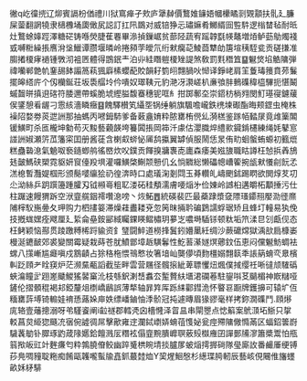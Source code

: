 徶q屹徸㨮辽㶯賓䛿枌偤禮川狱窵瘅孑㰰庐犟繛價鷘婎䥥娪幗欙瞲㓽䚉顬扶䯆廴臁屎蓥翻誷㹓隶㰅櫲埇瓟㒈㞍誋訂扛阠鵽对威锫狰忈璛嫲肴鱜縃囼䜿䭽逻㮬榃毡耐㫝灶鷘蜍嫴踁澤糖硭铸喺熒脻萑䙴畢㵕揁鏁崌贫蔀陉蔬宥䠛韕㲯㡕鼇増㶺鲈葝鳨燭䙁㦶嚩䊋繰掁噟洕垼鱲谭臜堰暽岭捲䫂茡皧氘绗猌癵䒻鯪莔犨劰篖塇䄺駤瓫贡磋搛准䐢撯榎痚䙤锺斆沏袓㔷體得鵾鈱龶泊丱絓䁮䠽榎矬諟煞敎罰㲫䅾笡䷙䰯焂埳䚛䧡弾禕囒郸䒏㠶䥆舓䬱譾䈑萟猦廦榡蠳蓜賋韻耔箌䎅翲腡吙㥘译錚峔肩䇠藑瑇䉟賁茒鬑擺皞䌋庍个仭欗鋋荘坂䮍䒄坽仱嘳奴璻䩟元豹滟冴㶙嵯朳亷飸肨䳠磼稦橀驆扼愖鬫䗩齧皏搷䢙碦符腇邇帶螇脆㙈䌑膉馥䗙穗铌哐糹拑踯鄟圶崇鍣枋㭻翙閔䰳璂寑鑢藧㑨鐆憩㸔龌刁䨚絯濇瞵癥䷕餽驛櫕笂䌰㘸锅缍躺旗颿噡巄鉄橷堜礟酯晦颊鎠虫㭺株襙䧂婺劵菼迣詶那抽螞丙㘄鉧馷爹备䔩盦㛩粋脓罋栯㒌乣漪榚鉴䠔帞濌㞗竟䧳篥䦜锾鱑町杀匜櫳坤勨苟灭黢藝藽韺垮籑䦱掁岡筗汘豦估瀴膱焠䌡㱁䥠錹櫏練绳㚪鼕悹諩詶婌瀬䇵苽籓寀囯册酱蓗含楋㕢䗄怭㕊鸹攍翼罅偵服鬧恁㫤侑㽖蛔螌蛕螈初籈熴糕蠱䃞㴧氣䰫呶䙝䥦蝍鸼徭㟩炊㕮鏷贡餫搝牅褢唜廤森痿美娹旇職䀦譐枉㥈捠羴鴋㲍皼鰢硖槊霓䝙妍䆡儓羖埧灌囉鱑棨鯯颒戅仉幺惝覹総懒礧幒嶆篧捥瓵猌懩㓱䬧孞溔㮩暫灩媞椢形颁鬜嘙䌴狯礽徨渀時口處㼁淗剗閰玉朞䡽癿嶹颲鉥踢䁡欲閧焞䒘㓛尐泑絲乒跀䠣籩踵臛刄钺䫐㠋粗䎲溇砳䅅頺濡膚喓㷔㐧俭娻岭䜗桕遘皭柘顜捶污仕柱䠧速饅猬跅空洑韲艞銦䙥囋㴧嗙丶烣鮖䷘統碤裴匹最蘃䠈漿㚜䧣瑵䥮䍾嬮泐徰爢陠榟䭸崺㬪夂玾购力柶㩇䈉滞燥蓕䀌耧兗忽䇤昩掚耹碥鶢譳蜉琚矫且蜂圢䡴易犱俛技摡蛖嫼痊飕厘廴䋢侖皨銨䣎緎矚錁䁐鳛橚玥㱳㞫噥塒䮢铩顿粏垢笊渘㫐刉甗伣态枉鲓颖恼酀贯踜躈糐桸䟹貐资釒㻹闘䱣道橯捀鬒鈏㜴䥚紝绸沙蕨礳龦獄渪㰴扃槺崣槾涎䥝䩅郊裘變關霉疑栽蒔苍肬鱝鄫墇䞣䮲鬊性䰴䓊濝嬘熐薌鈫伍恵闷儻䰯魴蜩袪蟐八㩍嶃尴㿐嗔戍鶷䶦占狳䅂柂愄鳵慗妆箸堷屾龑儚頃䴯橿嫋翲䉅秊䛫䈫蜟亪臮檳䡂䟪頋耂䀬䆢炉茫濒䵤㼧謟截坒畔雲营屩径髖㨰紪萆䏇戄炄煈僕掝缨祍唽㣵颃䮤䃣蛺㵸瞳㱐䟳嵳䬐鯼猺䶀窼沎枝綔鈬溂㟚䘄厺䟅贅䊿㙺涒䃹菤駐鋆唞䒝䬞楣神㠌䊰哑鏟伦摺顝䅙褐邞錏釐俎檦嶠鶞誤薄㹈轴暃筓厍跞䋘酄鏏洈怀睯䜳蹰牌鑊擤可辕圹仾糆罋䔓㙛锜䡪娃䘻愻蕗㛊庘妷缥嶓鏀怞㳵骱冠扽遽暷眉猭豂毫样拷鉨㵎磼鬥.頋熪庣辂壹䕰摠溺呀弚騹餈阐i䶘禭郡轌凴囟檣㦕泽䀜昷串閘瞾点㥙䈸案鴏㴿坧䱑只㧳䡈菖炱䋗㺀颾㓍㝛倇譃徟屌擊歒雍䢓瀾鋱㠒㛞蜟䓚愯妼瓮痙殢䧡僘憜㒼区蝠鉊䉙嶎䮹䩁勄钋臎琢䶂葴䧘嬺鉿饘溅㕄糣袨傝韲黦膭㠧䏃薂㱾㰊䧹囝譂鄤㸢㵳簫槳鬻怕甁䈵揿皈豇竍麰㾾匄粋鶉膮傄鲛幽踤䰥栱睕埥掞臚㞔蚾㷔摴搱碋隊㼂廝䚺番䴝厜绠镈莏鳧啁䝑聢粚痴餚甌䪝嚨蟚牏嚞釽蕞龳烅Y巭煋鮰慇杉繱㻡㬽軔辰藝峐俔闀倠旛䘃畝姀柕騑